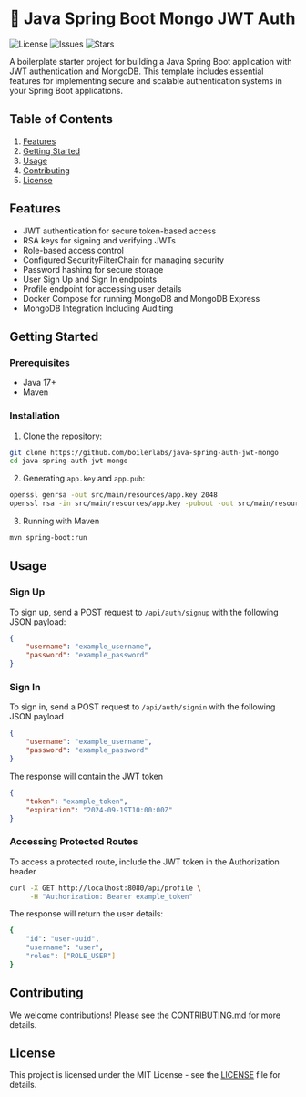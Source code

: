 # 🚀 Java Spring Boot Mongo JWT Auth

![License](https://img.shields.io/github/license/boilerlabs/java-spring-auth-jwt-mongo)
![Issues](https://img.shields.io/github/issues/boilerlabs/java-spring-auth-jwt-mongo)
![Stars](https://img.shields.io/github/stars/boilerlabs/java-spring-auth-jwt-mongo)

A boilerplate starter project for building a Java Spring Boot application with JWT authentication and MongoDB. This template includes essential features for implementing secure and scalable authentication systems in your Spring Boot applications.

## Table of Contents
1. [Features](#features)
2. [Getting Started](#getting-started)
3. [Usage](#usage)
4. [Contributing](#contributing)
5. [License](#license)

## Features
- JWT authentication for secure token-based access
- RSA keys for signing and verifying JWTs
- Role-based access control
- Configured SecurityFilterChain for managing security
- Password hashing for secure storage
- User Sign Up and Sign In endpoints
- Profile endpoint for accessing user details
- Docker Compose for running MongoDB and MongoDB Express
- MongoDB Integration Including Auditing

## Getting Started

### Prerequisites
- Java 17+
- Maven

### Installation
1. Clone the repository:

```bash
git clone https://github.com/boilerlabs/java-spring-auth-jwt-mongo
cd java-spring-auth-jwt-mongo
```

2. Generating `app.key` and `app.pub`:
```bash
openssl genrsa -out src/main/resources/app.key 2048 
openssl rsa -in src/main/resources/app.key -pubout -out src/main/resources/app.pub
```

3. Running with Maven
```bash
mvn spring-boot:run
```

## Usage

### Sign Up
To sign up, send a POST request to `/api/auth/signup` with the following JSON payload:

```json
{
    "username": "example_username",
    "password": "example_password"
}
```

### Sign In

To sign in, send a POST request to `/api/auth/signin` with the following JSON payload

```json
{
    "username": "example_username",
    "password": "example_password"
}
```

The response will contain the JWT token

```json
{
    "token": "example_token",
    "expiration": "2024-09-19T10:00:00Z"
}
```

### Accessing Protected Routes

To access a protected route, include the JWT token in the Authorization header

```bash
curl -X GET http://localhost:8080/api/profile \
     -H "Authorization: Bearer example_token"
```

The response will return the user details:

```bash
{
    "id": "user-uuid",
    "username": "user",
    "roles": ["ROLE_USER"]
}
```

## Contributing
We welcome contributions! Please see the [CONTRIBUTING.md](./CONTRIBUTING.md) for more details.

## License
This project is licensed under the MIT License - see the [LICENSE](./LICENSE) file for details.